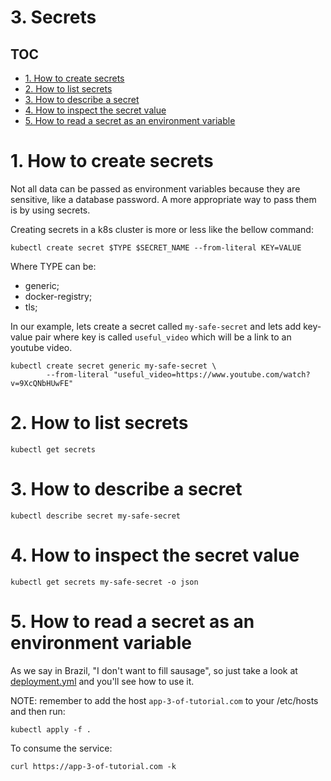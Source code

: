 # 3. Secrets

## TOC
- [1. How to create secrets](#1-how-to-create-secrets)
- [2. How to list secrets](#2-how-to-list-secrets)
- [3. How to describe a secret](#3-how-to-describe-a-secret)
- [4. How to inspect the secret value](#4-how-to-inspect-the-secret-value)
- [5. How to read a secret as an environment variable](#5-how-to-read-a-secret-as-an-environment-variable)

# 1. How to create secrets <div id='1-how-to-create-secrets'>

Not all data can be passed as environment variables because they are sensitive, like a database password. A more appropriate way to pass them is by using secrets.

Creating secrets in a k8s cluster is more or less like the bellow command:

```
kubectl create secret $TYPE $SECRET_NAME --from-literal KEY=VALUE
```

Where TYPE can be:
- generic;
- docker-registry;
- tls;


In our example, lets create a secret called `my-safe-secret` and lets add key-value pair where key is called `useful_video` which will be a link to an youtube video.

```
kubectl create secret generic my-safe-secret \
        --from-literal "useful_video=https://www.youtube.com/watch?v=9XcQNbHUwFE"
```

# 2. How to list secrets <div id='2-how-to-list-secrets'>

```
kubectl get secrets
```

# 3. How to describe a secret <div id='3-how-to-describe-a-secret'>

```
kubectl describe secret my-safe-secret
```

# 4. How to inspect the secret value <div id='4-how-to-inspect-the-secret-value'>

```
kubectl get secrets my-safe-secret -o json
```

# 5. How to read a secret as an environment variable <div id='5-how-to-read-a-secret-as-an-environment-variable'>

As we say in Brazil, "I don't want to fill sausage", so just take a look at [deployment.yml](deployment.yml) and you'll see how to use it.

NOTE: remember to add the host `app-3-of-tutorial.com` to your /etc/hosts and then run:

```
kubectl apply -f .
```

To consume the service:

```
curl https://app-3-of-tutorial.com -k
```
